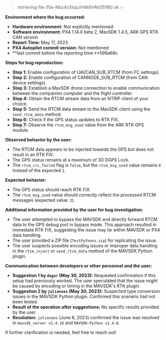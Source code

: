 > retrieving file (file-Nbz4xXispJH4k6VAkD51Bt) ok ✅

**Environment where the bug occurred:**

- **Hardware environment:** Not explicitly mentioned
- **Software environment:** PX4 1.14.0 beta 2, MavSDK 1.4.5, ARK GPS RTK CAN version
- **Report Time:** May 17, 2023
- **PX4 Autopilot commit version:** Not mentioned
- **last commit before the reporting time:**599a66c

**Steps for bug reproduction:**

- **Step 1:** Enable configuration of UAVCAN_SUB_RTCM (from FC settings).
- **Step 2:** Enable configuration of CANNODE_SUB_RTCM (from CAN device settings).
- **Step 3:** Establish a MavSDK drone connection to enable communication between the companion computer and the flight controller.
- **Step 4:** Obtain the RTCM stream data from an NTRIP client of your choice.
- **Step 5:** Send the RTCM data stream to the MavSDK client using the `send_rtcm_data` method.
- **Step 6:** Check if the GPS status updates to RTK FIX.
- **Step 7:** Observe the `rtcm_msg_used` value from the ARK RTK GPS module.

**Observed behavior by the user:**

- The RTCM data appears to be injected towards the GPS but does not result in an RTK FIX.
- The GPS status remains at a maximum of 3D DGPS Lock.
- The `rtcm_crc_failed` flag is `false`, but the `rtcm_msg_used` value remains `0` instead of the expected `2`.

**Expected behavior:**

- The GPS status should reach RTK FIX.
- The `rtcm_msg_used` value should correctly reflect the processed RTCM messages (expected value: `2`).

**Additional information provided by the user for bug investigation:**

- The user attempted to bypass the MAVSDK and directly forward RTCM data to the GPS debug port in bypass mode. This approach resulted in immediate RTK FIX, suggesting the issue may lie within MAVSDK or PX4 data handling.
- The user provided a ZIP file (`TestPythons.zip`) for replicating the issue.
- The user suspects possible encoding issues or improper data handling in the `rtcm_inject` or `send_rtcm_data` method of the MAVSDK Python plugin.

**Communication between developers or other personnel and the user:**

- **Suggestion 1 by `dagar` (May 30, 2023):** Requested confirmation if this setup had previously worked. The user speculated that the issue might be caused by encoding or timing in the MAVSDK's RTK plugin.
- **Suggestion 2 by `julianoes` (May 30, 2023):** Suspected type conversion issues in the MAVSDK Python plugin. Confirmed this scenario had not been tested.
- **Result of the operation after suggestions:** No specific results provided by the user.
- **Resolution:** `julianoes` (June 6, 2023) confirmed the issue was resolved in `mavsdk_server v1.4.16` and `MAVSDK-Python v1.4.8`.

If further clarification is needed, feel free to reach out!
